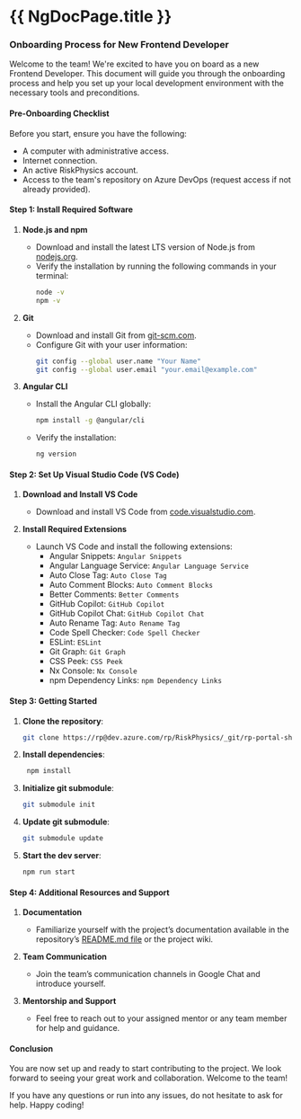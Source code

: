 # {{ NgDocPage.title }}

### Onboarding Process for New Frontend Developer

Welcome to the team! We're excited to have you on board as a new Frontend Developer. This document will guide you through the onboarding process and help you set up your local development environment with the necessary tools and preconditions.

#### Pre-Onboarding Checklist
Before you start, ensure you have the following:
- A computer with administrative access.
- Internet connection.
- An active RiskPhysics account.
- Access to the team's repository on Azure DevOps (request access if not already provided).

#### Step 1: Install Required Software

1. **Node.js and npm**
   - Download and install the latest LTS version of Node.js from [nodejs.org](https://nodejs.org/).
   - Verify the installation by running the following commands in your terminal:
     ```bash
     node -v
     npm -v
     ```

2. **Git**
   - Download and install Git from [git-scm.com](https://git-scm.com/).
   - Configure Git with your user information:
     ```bash
     git config --global user.name "Your Name"
     git config --global user.email "your.email@example.com"
     ```

3. **Angular CLI**
   - Install the Angular CLI globally:
     ```bash
     npm install -g @angular/cli
     ```
   - Verify the installation:
     ```bash
     ng version
     ```

#### Step 2: Set Up Visual Studio Code (VS Code)

1. **Download and Install VS Code**
   - Download and install VS Code from [code.visualstudio.com](https://code.visualstudio.com/).

2. **Install Required Extensions**
   - Launch VS Code and install the following extensions:
     - Angular Snippets: `Angular Snippets`
     - Angular Language Service: `Angular Language Service`
     - Auto Close Tag: `Auto Close Tag`
     - Auto Comment Blocks: `Auto Comment Blocks`
     - Better Comments: `Better Comments`
     - GitHub Copilot: `GitHub Copilot`
     - GitHub Copilot Chat: `GitHub Copilot Chat`
     - Auto Rename Tag: `Auto Rename Tag`
     - Code Spell Checker: `Code Spell Checker`
     - ESLint: `ESLint`
     - Git Graph: `Git Graph`
     - CSS Peek: `CSS Peek`
     - Nx Console: `Nx Console`
     - npm Dependency Links: `npm Dependency Links`

#### Step 3: Getting Started

1. **Clone the repository**: 
    ```bash 
    git clone https://rp@dev.azure.com/rp/RiskPhysics/_git/rp-portal-shell
    ````
2. **Install dependencies**: 
    ```bash
     npm install
     ```
4. **Initialize git submodule**: 
     ```bash
    git submodule init
     ```
5. **Update git submodule**:
     ```bash
    git submodule update
    ```
7. **Start the dev server**:
    ``` bash 
    npm run start
    ```

#### Step 4: Additional Resources and Support

1. **Documentation**
   - Familiarize yourself with the project’s documentation available in the repository’s [README.md file](https://rp@dev.azure.com/rp/RiskPhysics/_git/rp-portal-shell) or the project wiki.

2. **Team Communication**
   - Join the team’s communication channels in Google Chat and introduce yourself.

3. **Mentorship and Support**
   - Feel free to reach out to your assigned mentor or any team member for help and guidance.

#### Conclusion
You are now set up and ready to start contributing to the project. We look forward to seeing your great work and collaboration. Welcome to the team!

If you have any questions or run into any issues, do not hesitate to ask for help. Happy coding!